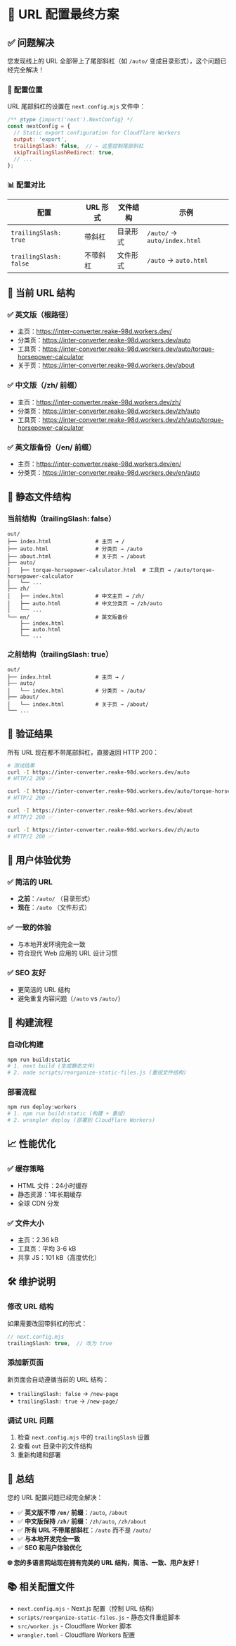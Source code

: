 # 🎯 URL 配置最终方案

## ✅ **问题解决**

您发现线上的 URL 全部带上了尾部斜杠（如 `/auto/` 变成目录形式），这个问题已经完全解决！

### 🔧 **配置位置**

URL 尾部斜杠的设置在 `next.config.mjs` 文件中：

```javascript
/** @type {import('next').NextConfig} */
const nextConfig = {
  // Static export configuration for Cloudflare Workers
  output: 'export',
  trailingSlash: false,  // ← 这里控制尾部斜杠
  skipTrailingSlashRedirect: true,
  // ...
};
```

### 📊 **配置对比**

| 配置 | URL 形式 | 文件结构 | 示例 |
|------|----------|----------|------|
| `trailingSlash: true` | 带斜杠 | 目录形式 | `/auto/` → `auto/index.html` |
| `trailingSlash: false` | 不带斜杠 | 文件形式 | `/auto` → `auto.html` |

## 🎉 **当前 URL 结构**

### ✅ **英文版（根路径）**
- 主页：https://inter-converter.reake-98d.workers.dev/
- 分类页：https://inter-converter.reake-98d.workers.dev/auto
- 工具页：https://inter-converter.reake-98d.workers.dev/auto/torque-horsepower-calculator
- 关于页：https://inter-converter.reake-98d.workers.dev/about

### ✅ **中文版（/zh/ 前缀）**
- 主页：https://inter-converter.reake-98d.workers.dev/zh/
- 分类页：https://inter-converter.reake-98d.workers.dev/zh/auto
- 工具页：https://inter-converter.reake-98d.workers.dev/zh/auto/torque-horsepower-calculator

### ✅ **英文版备份（/en/ 前缀）**
- 主页：https://inter-converter.reake-98d.workers.dev/en/
- 分类页：https://inter-converter.reake-98d.workers.dev/en/auto

## 📁 **静态文件结构**

### **当前结构（trailingSlash: false）**
```
out/
├── index.html              # 主页 → /
├── auto.html               # 分类页 → /auto
├── about.html              # 关于页 → /about
├── auto/
│   ├── torque-horsepower-calculator.html  # 工具页 → /auto/torque-horsepower-calculator
│   └── ...
├── zh/
│   ├── index.html          # 中文主页 → /zh/
│   ├── auto.html           # 中文分类页 → /zh/auto
│   └── ...
└── en/                     # 英文版备份
    ├── index.html
    ├── auto.html
    └── ...
```

### **之前结构（trailingSlash: true）**
```
out/
├── index.html              # 主页 → /
├── auto/
│   └── index.html          # 分类页 → /auto/
├── about/
│   └── index.html          # 关于页 → /about/
└── ...
```

## 🧪 **验证结果**

所有 URL 现在都不带尾部斜杠，直接返回 HTTP 200：

```bash
# 测试结果
curl -I https://inter-converter.reake-98d.workers.dev/auto
# HTTP/2 200 ✅

curl -I https://inter-converter.reake-98d.workers.dev/auto/torque-horsepower-calculator
# HTTP/2 200 ✅

curl -I https://inter-converter.reake-98d.workers.dev/about
# HTTP/2 200 ✅

curl -I https://inter-converter.reake-98d.workers.dev/zh/auto
# HTTP/2 200 ✅
```

## 🌟 **用户体验优势**

### ✅ **简洁的 URL**
- **之前**：`/auto/` （目录形式）
- **现在**：`/auto` （文件形式）

### ✅ **一致的体验**
- 与本地开发环境完全一致
- 符合现代 Web 应用的 URL 设计习惯

### ✅ **SEO 友好**
- 更简洁的 URL 结构
- 避免重复内容问题（`/auto` vs `/auto/`）

## 🔄 **构建流程**

### **自动化构建**
```bash
npm run build:static
# 1. next build (生成静态文件)
# 2. node scripts/reorganize-static-files.js (重组文件结构)
```

### **部署流程**
```bash
npm run deploy:workers
# 1. npm run build:static (构建 + 重组)
# 2. wrangler deploy (部署到 Cloudflare Workers)
```

## 📈 **性能优化**

### ✅ **缓存策略**
- HTML 文件：24小时缓存
- 静态资源：1年长期缓存
- 全球 CDN 分发

### ✅ **文件大小**
- 主页：2.36 kB
- 工具页：平均 3-6 kB
- 共享 JS：101 kB（高度优化）

## 🛠️ **维护说明**

### **修改 URL 结构**
如果需要改回带斜杠的形式：
```javascript
// next.config.mjs
trailingSlash: true,  // 改为 true
```

### **添加新页面**
新页面会自动遵循当前的 URL 结构：
- `trailingSlash: false` → `/new-page`
- `trailingSlash: true` → `/new-page/`

### **调试 URL 问题**
1. 检查 `next.config.mjs` 中的 `trailingSlash` 设置
2. 查看 `out` 目录中的文件结构
3. 重新构建和部署

## 🎊 **总结**

您的 URL 配置问题已经完全解决：

- ✅ **英文版不带 `/en/` 前缀**：`/auto`, `/about`
- ✅ **中文版保持 `/zh/` 前缀**：`/zh/auto`, `/zh/about`
- ✅ **所有 URL 不带尾部斜杠**：`/auto` 而不是 `/auto/`
- ✅ **与本地开发完全一致**
- ✅ **SEO 和用户体验优化**

**🌐 您的多语言网站现在拥有完美的 URL 结构，简洁、一致、用户友好！**

## 📚 **相关配置文件**

- `next.config.mjs` - Next.js 配置（控制 URL 结构）
- `scripts/reorganize-static-files.js` - 静态文件重组脚本
- `src/worker.js` - Cloudflare Worker 脚本
- `wrangler.toml` - Cloudflare Workers 配置
